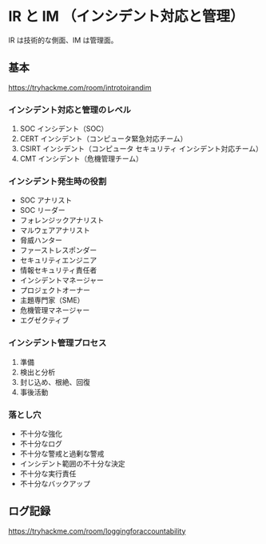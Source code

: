 # IR と IM （インシデント対応と管理）

IR は技術的な側面、IM は管理面。

## 基本

https://tryhackme.com/room/introtoirandim

### インシデント対応と管理のレベル

1. SOC インシデント（SOC）
1. CERT インシデント（コンピュータ緊急対応チーム）
1. CSIRT インシデント（コンピュータ セキュリティ インシデント対応チーム）
1. CMT インシデント（危機管理チーム）

### インシデント発生時の役割

- SOC アナリスト
- SOC リーダー
- フォレンジックアナリスト
- マルウェアアナリスト
- 脅威ハンター
- ファーストレスポンダー
- セキュリティエンジニア
- 情報セキュリティ責任者
- インシデントマネージャー
- プロジェクトオーナー
- 主題専門家（SME）
- 危機管理マネージャー
- エグゼクティブ

### インシデント管理プロセス

1. 準備
1. 検出と分析
1. 封じ込め、根絶、回復
1. 事後活動

### 落とし穴

- 不十分な強化
- 不十分なログ
- 不十分な警戒と過剰な警戒
- インシデント範囲の不十分な決定
- 不十分な実行責任
- 不十分なバックアップ

## ログ記録

https://tryhackme.com/room/loggingforaccountability
